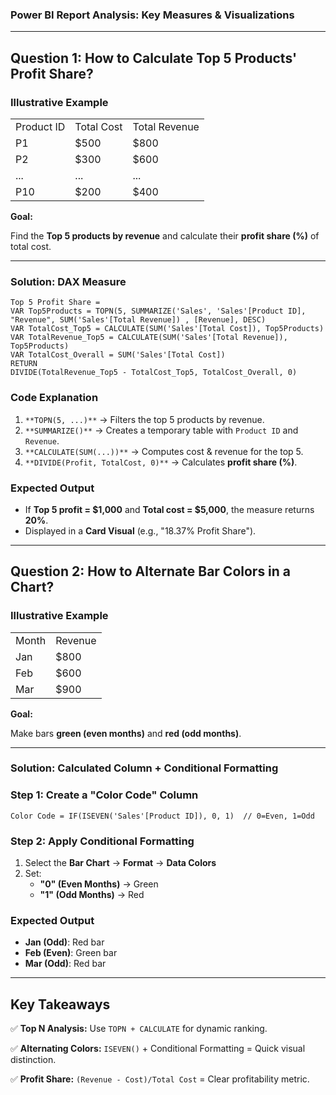 ### **Power BI Report Analysis: Key Measures & Visualizations**

---

## **Question 1: How to Calculate Top 5 Products' Profit Share?**

### **Illustrative Example**

|   |   |   |
|---|---|---|
|Product ID|Total Cost|Total Revenue|
|P1|$500|$800|
|P2|$300|$600|
|...|...|...|
|P10|$200|$400|

**Goal:**

Find the **Top 5 products by revenue** and calculate their **profit share (%)** of total cost.

---

### **Solution: DAX Measure**

```Plain
Top 5 Profit Share =
VAR Top5Products = TOPN(5, SUMMARIZE('Sales', 'Sales'[Product ID], "Revenue", SUM('Sales'[Total Revenue]) , [Revenue], DESC)
VAR TotalCost_Top5 = CALCULATE(SUM('Sales'[Total Cost]), Top5Products)
VAR TotalRevenue_Top5 = CALCULATE(SUM('Sales'[Total Revenue]), Top5Products)
VAR TotalCost_Overall = SUM('Sales'[Total Cost])
RETURN
DIVIDE(TotalRevenue_Top5 - TotalCost_Top5, TotalCost_Overall, 0)
```

### **Code Explanation**

1. `**TOPN(5, ...)**` → Filters the top 5 products by revenue.
2. `**SUMMARIZE()**` → Creates a temporary table with `Product ID` and `Revenue`.
3. `**CALCULATE(SUM(...))**` → Computes cost & revenue for the top 5.
4. `**DIVIDE(Profit, TotalCost, 0)**` → Calculates **profit share (%)**.

### **Expected Output**

- If **Top 5 profit = $1,000** and **Total cost = $5,000**, the measure returns **20%**.
- Displayed in a **Card Visual** (e.g., "18.37% Profit Share").

---

## **Question 2: How to Alternate Bar Colors in a Chart?**

### **Illustrative Example**

|   |   |
|---|---|
|Month|Revenue|
|Jan|$800|
|Feb|$600|
|Mar|$900|

**Goal:**

Make bars **green (even months)** and **red (odd months)**.

---

### **Solution: Calculated Column + Conditional Formatting**

### **Step 1: Create a "Color Code" Column**

```Plain
Color Code = IF(ISEVEN('Sales'[Product ID]), 0, 1)  // 0=Even, 1=Odd
```

### **Step 2: Apply Conditional Formatting**

1. Select the **Bar Chart** → **Format** → **Data Colors**
2. Set:
    - **"0" (Even Months)** → Green
    - **"1" (Odd Months)** → Red

### **Expected Output**

- **Jan (Odd)**: Red bar
- **Feb (Even)**: Green bar
- **Mar (Odd)**: Red bar

---

## **Key Takeaways**

✅ **Top N Analysis:** Use `TOPN + CALCULATE` for dynamic ranking.

✅ **Alternating Colors:** `ISEVEN()` + Conditional Formatting = Quick visual distinction.

✅ **Profit Share:** `(Revenue - Cost)/Total Cost` = Clear profitability metric.
